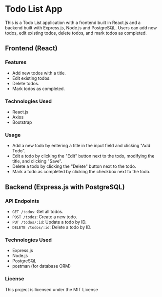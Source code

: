 

# Todo List App

This is a Todo List application with a frontend built in React.js and a backend built with Express.js, Node.js and PostgreSQL. Users can add new todos, edit existing todos, delete todos, and mark todos as completed.

## Frontend (React)

### Features

- Add new todos with a title.
- Edit existing todos.
- Delete todos.
- Mark todos as completed.

### Technologies Used

- React.js
- Axios
- Bootstrap


### Usage

- Add a new todo by entering a title in the input field and clicking "Add Todo".
- Edit a todo by clicking the "Edit" button next to the todo, modifying the title, and clicking "Save".
- Delete a todo by clicking the "Delete" button next to the todo.
- Mark a todo as completed by clicking the checkbox next to the todo.

## Backend (Express.js with PostgreSQL)

### API Endpoints

- `GET /todos`: Get all todos.
- `POST /todos`: Create a new todo.
- `PUT /todos/:id`: Update a todo by ID.
- `DELETE /todos/:id`: Delete a todo by ID.

### Technologies Used

- Express.js
- Node.js 
- PostgreSQL
- postman (for database ORM)





### License

This project is licensed under the MIT License

